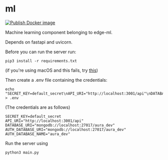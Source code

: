 # ml
[![Publish Docker image](https://github.com/edge-ml/ml/actions/workflows/publishDocker.yaml/badge.svg)](https://github.com/edge-ml/ml/actions/workflows/publishDocker.yaml)

Machine learning component belonging to edge-ml.

Depends on fastapi and uvicorn.

Before you can run the server run:
```
pip3 install -r requirements.txt
```

(if you're using macOS and this fails, try [this](https://github.com/edge-ml/edge-ml/wiki#Troubleshooting))

Then create a .env file containing the credentials:

```
echo "SECRET_KEY=default_secret\nAPI_URI="http://localhost:3001/api"\nDATABASE_URI="mongodb://localhost:27017/aura_dev"\nAUTH_DATABASE_URI="mongodb://localhost:27017/aura_dev"\nAUTH_DATABASE_NAME="aura_dev"" > .env
```

(The credentials are as follows)
```
SECRET_KEY=default_secret
API_URI="http://localhost:3001/api"
DATABASE_URI="mongodb://localhost:27017/aura_dev"
AUTH_DATABASE_URI="mongodb://localhost:27017/aura_dev"
AUTH_DATABASE_NAME="aura_dev"
```

Run the server using 
```
python3 main.py
```
